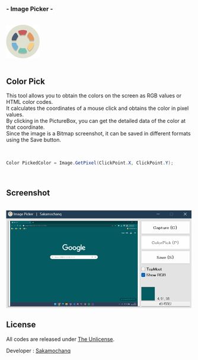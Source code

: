 <div align="left">
  <h3>- Image Picker -</h3>
  <br>
  <a href="#">
    <img src="./assets/ImagePicker.png" width="90px">
  </a>
  <br>
  <br>
<!--<p>Obtaining RGB or HTML color codes from the screen.</p> -->
</div>

## Color Pick

This tool allows you to obtain the colors on the screen as RGB values or HTML color codes.  
It calculates the coordinates of a mouse click and obtains the color in pixel values.  
By clicking in the PictureBox, you can get the detailed data of the color at that coordinate.  
Since the image is a Bitmap screenshot, it can be saved in different formats using the Save button.  

<br>

```cs
Color PickedColor = Image.GetPixel(ClickPoint.X, ClickPoint.Y);
```

<br>

## Screenshot

<br>

<img src="./assets/App.png" width="500px">

<br>

## License

All codes are released under [The Unlicense](https://github.com/Sakamochanq/dotnet-archive/blob/master/LICENSE).

Developer : [Sakamochanq](https://github.com/Sakamochanq)
